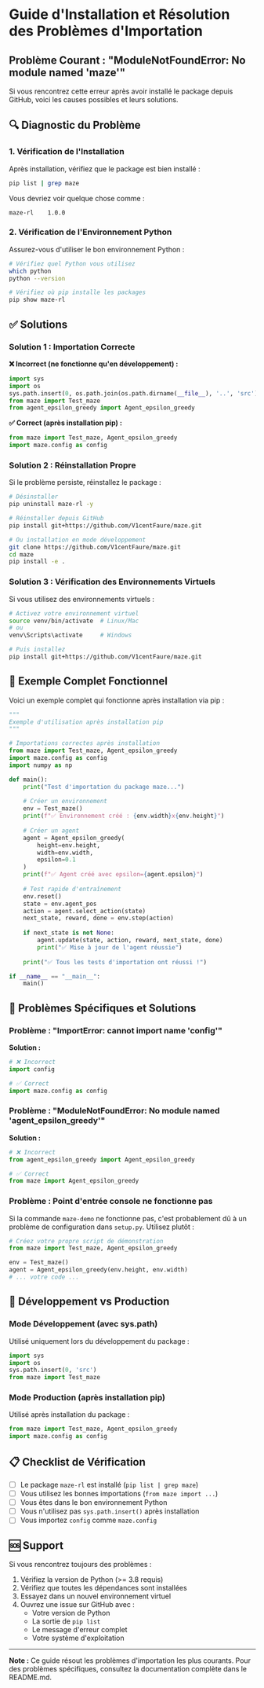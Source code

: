 # Guide d'Installation et Résolution des Problèmes d'Importation

## Problème Courant : "ModuleNotFoundError: No module named 'maze'"

Si vous rencontrez cette erreur après avoir installé le package depuis GitHub, voici les causes possibles et leurs solutions.

## 🔍 Diagnostic du Problème

### 1. Vérification de l'Installation

Après installation, vérifiez que le package est bien installé :

```bash
pip list | grep maze
```

Vous devriez voir quelque chose comme :
```
maze-rl    1.0.0
```

### 2. Vérification de l'Environnement Python

Assurez-vous d'utiliser le bon environnement Python :

```bash
# Vérifiez quel Python vous utilisez
which python
python --version

# Vérifiez où pip installe les packages
pip show maze-rl
```

## ✅ Solutions

### Solution 1 : Importation Correcte

**❌ Incorrect (ne fonctionne qu'en développement) :**
```python
import sys
import os
sys.path.insert(0, os.path.join(os.path.dirname(__file__), '..', 'src'))
from maze import Test_maze
from agent_epsilon_greedy import Agent_epsilon_greedy
```

**✅ Correct (après installation pip) :**
```python
from maze import Test_maze, Agent_epsilon_greedy
import maze.config as config
```

### Solution 2 : Réinstallation Propre

Si le problème persiste, réinstallez le package :

```bash
# Désinstaller
pip uninstall maze-rl -y

# Réinstaller depuis GitHub
pip install git+https://github.com/V1centFaure/maze.git

# Ou installation en mode développement
git clone https://github.com/V1centFaure/maze.git
cd maze
pip install -e .
```

### Solution 3 : Vérification des Environnements Virtuels

Si vous utilisez des environnements virtuels :

```bash
# Activez votre environnement virtuel
source venv/bin/activate  # Linux/Mac
# ou
venv\Scripts\activate     # Windows

# Puis installez
pip install git+https://github.com/V1centFaure/maze.git
```

## 📝 Exemple Complet Fonctionnel

Voici un exemple complet qui fonctionne après installation via pip :

```python
"""
Exemple d'utilisation après installation pip
"""

# Importations correctes après installation
from maze import Test_maze, Agent_epsilon_greedy
import maze.config as config
import numpy as np

def main():
    print("Test d'importation du package maze...")
    
    # Créer un environnement
    env = Test_maze()
    print(f"✅ Environnement créé : {env.width}x{env.height}")
    
    # Créer un agent
    agent = Agent_epsilon_greedy(
        height=env.height,
        width=env.width,
        epsilon=0.1
    )
    print(f"✅ Agent créé avec epsilon={agent.epsilon}")
    
    # Test rapide d'entraînement
    env.reset()
    state = env.agent_pos
    action = agent.select_action(state)
    next_state, reward, done = env.step(action)
    
    if next_state is not None:
        agent.update(state, action, reward, next_state, done)
        print("✅ Mise à jour de l'agent réussie")
    
    print("✅ Tous les tests d'importation ont réussi !")

if __name__ == "__main__":
    main()
```

## 🐛 Problèmes Spécifiques et Solutions

### Problème : "ImportError: cannot import name 'config'"

**Solution :**
```python
# ❌ Incorrect
import config

# ✅ Correct
import maze.config as config
```

### Problème : "ModuleNotFoundError: No module named 'agent_epsilon_greedy'"

**Solution :**
```python
# ❌ Incorrect
from agent_epsilon_greedy import Agent_epsilon_greedy

# ✅ Correct
from maze import Agent_epsilon_greedy
```

### Problème : Point d'entrée console ne fonctionne pas

Si la commande `maze-demo` ne fonctionne pas, c'est probablement dû à un problème de configuration dans `setup.py`. Utilisez plutôt :

```python
# Créez votre propre script de démonstration
from maze import Test_maze, Agent_epsilon_greedy

env = Test_maze()
agent = Agent_epsilon_greedy(env.height, env.width)
# ... votre code ...
```

## 🔧 Développement vs Production

### Mode Développement (avec sys.path)
Utilisé uniquement lors du développement du package :
```python
import sys
import os
sys.path.insert(0, 'src')
from maze import Test_maze
```

### Mode Production (après installation pip)
Utilisé après installation du package :
```python
from maze import Test_maze, Agent_epsilon_greedy
import maze.config as config
```

## 📋 Checklist de Vérification

- [ ] Le package `maze-rl` est installé (`pip list | grep maze`)
- [ ] Vous utilisez les bonnes importations (`from maze import ...`)
- [ ] Vous êtes dans le bon environnement Python
- [ ] Vous n'utilisez pas `sys.path.insert()` après installation
- [ ] Vous importez `config` comme `maze.config`

## 🆘 Support

Si vous rencontrez toujours des problèmes :

1. Vérifiez la version de Python (>= 3.8 requis)
2. Vérifiez que toutes les dépendances sont installées
3. Essayez dans un nouvel environnement virtuel
4. Ouvrez une issue sur GitHub avec :
   - Votre version de Python
   - La sortie de `pip list`
   - Le message d'erreur complet
   - Votre système d'exploitation

---

**Note :** Ce guide résout les problèmes d'importation les plus courants. Pour des problèmes spécifiques, consultez la documentation complète dans le README.md.
